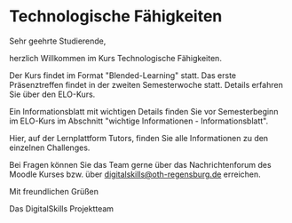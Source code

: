 # Technologische Fähigkeiten


Sehr geehrte Studierende,

herzlich Willkommen im Kurs Technologische Fähigkeiten.

Der Kurs findet im Format "Blended-Learning" statt. Das erste Präsenztreffen findet in der zweiten Semesterwoche statt. Details erfahren Sie über den ELO-Kurs. 

Ein Informationsblatt mit wichtigen Details finden Sie vor Semesterbeginn im ELO-Kurs im Abschnitt "wichtige Informationen - Informationsblatt". 

Hier, auf der Lernplattform Tutors, finden Sie alle Informationen zu den einzelnen Challenges. 

Bei Fragen können Sie das Team gerne über das Nachrichtenforum des Moodle Kurses bzw. über digitalskills@oth-regensburg.de erreichen. 

Mit freundlichen Grüßen

Das DigitalSkills Projektteam 
